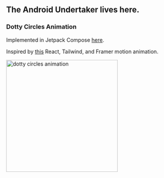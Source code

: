 ## The Android Undertaker lives here.

### Dotty Circles Animation

Implemented in Jetpack Compose [here](app/src/main/java/com/kinnerapriyap/undertaker/ui/composables/DottyCirclesAnimationScreen.kt).

Inspired by [this](https://www.instagram.com/p/Cw0ddsVLQlS/) React, Tailwind, and Framer motion animation.

<img src="https://github.com/kinnerapriyap/the-android-undertaker/assets/10446250/9bfd179a-41ce-4524-ae03-6081112f3439" width = "300" alt="dotty circles animation"/>
